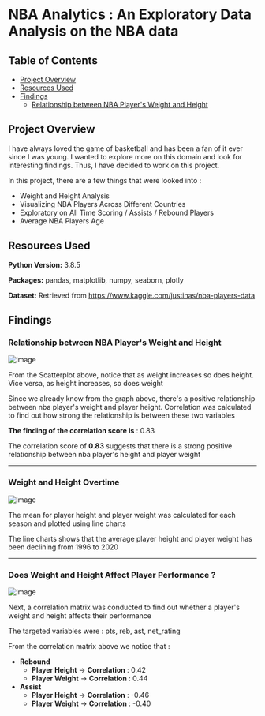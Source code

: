 # NBA Analytics : An Exploratory Data Analysis on the NBA data

## Table of Contents
* [Project Overview](Project-Overview)
* [Resources Used](#resources-used)
* [Findings](#findings)
  * [ Relationship between NBA Player's Weight and Height](#relationship-between-heightandweight)

## Project Overview
I have always loved the game of basketball and has been a fan of it ever since I was young. I wanted to explore more on this domain and look for interesting findings. Thus, I have decided to work on this project.

In this project, there are a few things that were looked into :
  * Weight and Height Analysis
  * Visualizing NBA Players Across Different Countries
  * Exploratory on All Time Scoring / Assists / Rebound Players
  * Average NBA Players Age

## Resources Used
**Python Version:** 3.8.5

**Packages:** pandas, matplotlib, numpy, seaborn, plotly

**Dataset:** Retrieved from https://www.kaggle.com/justinas/nba-players-data


## Findings
###  Relationship between NBA Player's Weight and Height
![image](https://user-images.githubusercontent.com/57311200/119349103-54642200-bcd0-11eb-8a79-db9875a61cad.png)

From the Scatterplot above, notice that as weight increases so does height. Vice versa, as height increases, so does weight

Since we already know from the graph above, there's a positive relationship between nba player's weight and player height. Correlation was calculated to find out how strong the relationship is between these two variables

**The finding of the correlation score is** : 0.83

The correlation score of **0.83** suggests that there is a strong positive relationship between nba player's height and player weight

---
### Weight and Height Overtime
![image](https://user-images.githubusercontent.com/57311200/119349035-38608080-bcd0-11eb-92e5-f191946c4483.png)

The mean for player height and player weight was calculated for each season and plotted using line charts

The line charts shows that the average player height and player weight has been declining from 1996 to 2020

---
### Does Weight and Height Affect Player Performance ?
![image](https://user-images.githubusercontent.com/57311200/119350109-83c75e80-bcd1-11eb-8f4c-e4604f26bfe3.png)

Next, a correlation matrix was conducted to find out whether a player's weight and height affects their performance

The targeted variables were : pts, reb, ast, net_rating

From the correlation matrix above we notice that :
 * **Rebound**
   * **Player Height** -> **Correlation** : 0.42
   * **Player Weight** -> **Correlation** : 0.44
 * **Assist**
   * **Player Height** -> **Correlation** : -0.46
   * **Player Weight** -> **Correlation** : -0.40
